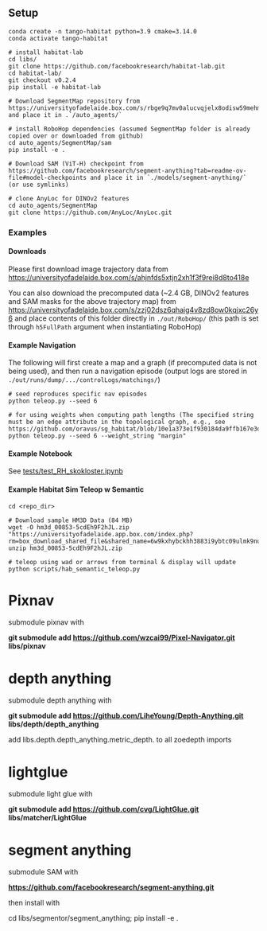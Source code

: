 ## Setup
```
conda create -n tango-habitat python=3.9 cmake=3.14.0
conda activate tango-habitat

# install habitat-lab
cd libs/
git clone https://github.com/facebookresearch/habitat-lab.git
cd habitat-lab/
git checkout v0.2.4
pip install -e habitat-lab

# Download SegmentMap repository from https://universityofadelaide.box.com/s/rbge9q7mv0alucvqjelx8odisw59mehm and place it in .`/auto_agents/`

# install RoboHop dependencies (assumed SegmentMap folder is already copied over or downloaded from github)
cd auto_agents/SegmentMap/sam
pip install -e . 

# Download SAM (ViT-H) checkpoint from https://github.com/facebookresearch/segment-anything?tab=readme-ov-file#model-checkpoints and place it in `./models/segment-anything/` (or use symlinks)

# clone AnyLoc for DINOv2 features
cd auto_agents/SegmentMap
git clone https://github.com/AnyLoc/AnyLoc.git
```
### Examples
#### Downloads
Please first download image trajectory data from https://universityofadelaide.box.com/s/ahjnfds5xtjn2xh1f3f9rei8d8to418e

You can also download the precomputed data (~2.4 GB, DINOv2 features and SAM masks for the above trajectory map) from https://universityofadelaide.box.com/s/zzj02dsz6qhaig4v8zd8ow0kqjxc26y6 and place contents of this folder directly in `./out/RoboHop/` (this path is set through `h5FullPath` argument when instantiating RoboHop)

#### Example Navigation
The following will first create a map and a graph (if precomputed data is not being used), and then run a navigation episode (output logs are stored in `./out/runs/dump/.../controlLogs/matchings/`)
```
# seed reproduces specific nav episodes
python teleop.py --seed 6

# for using weights when computing path lengths (The specified string must be an edge attribute in the topological graph, e.g., see https://github.com/oravus/sg_habitat/blob/10e1a373e1f930184da9ffb167e3df8894c20bcc/auto_agent.py#L295)
python teleop.py --seed 6 --weight_string "margin"
```

#### Example Notebook
See [tests/test_RH_skokloster.ipynb](./tests/test_RH_skokloster.ipynb)


#### Example Habitat Sim Teleop w Semantic 
```
cd <repo_dir>

# Download sample HM3D Data (84 MB)
wget -O hm3d_00853-5cdEh9F2hJL.zip "https://universityofadelaide.app.box.com/index.php?rm=box_download_shared_file&shared_name=6w9kxhybckhh3883i9ybtc09ulmk9nuc&file_id=f_1562632791659"
unzip hm3d_00853-5cdEh9F2hJL.zip

# teleop using wad or arrows from terminal & display will update
python scripts/hab_semantic_teleop.py

```


# Pixnav

submodule pixnav with

**git submodule add https://github.com/wzcai99/Pixel-Navigator.git libs/pixnav**


# depth anything

submodule depth anything with

**git submodule add https://github.com/LiheYoung/Depth-Anything.git libs/depth/depth_anything**


add libs.depth.depth_anything.metric_depth. to all zoedepth imports


# lightglue

submodule light glue with

**git submodule add https://github.com/cvg/LightGlue.git libs/matcher/LightGlue**

# segment anything

submodule SAM with

**https://github.com/facebookresearch/segment-anything.git**

then install with 

cd libs/segmentor/segment_anything; pip install -e .

